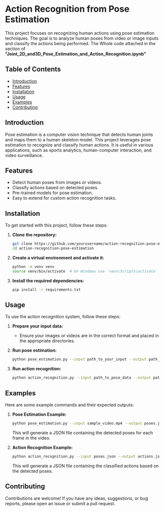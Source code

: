 # Action Recognition from Pose Estimation

This project focuses on recognizing human actions using pose estimation techniques. The goal is to analyze human poses from video or image inputs and classify the actions being performed.
The Whole code attached in the section of **"Joint_2D_and3D_Pose_Estimation_and_Action_Recognition.ipynb"**

## Table of Contents
- [Introduction](#introduction)
- [Features](#features)
- [Installation](#installation)
- [Usage](#usage)
- [Examples](#examples)
- [Contributing](#contributing)

## Introduction
Pose estimation is a computer vision technique that detects human joints and maps them to a human skeleton model. This project leverages pose estimation to recognize and classify human actions. It is useful in various applications, such as sports analytics, human-computer interaction, and video surveillance.

## Features
- Detect human poses from images or videos.
- Classify actions based on detected poses.
- Pre-trained models for pose estimation.
- Easy to extend for custom action recognition tasks.

## Installation
To get started with this project, follow these steps:

1. **Clone the repository:**
    ```bash
    git clone https://github.com/yourusername/action-recognition-pose-estimation.git
    cd action-recognition-pose-estimation
    ```

2. **Create a virtual environment and activate it:**
    ```bash
    python -m venv venv
    source venv/bin/activate  # On Windows use `venv\Scripts\activate`
    ```

3. **Install the required dependencies:**
    ```bash
    pip install -r requirements.txt
    ```

## Usage
To use the action recognition system, follow these steps:

1. **Prepare your input data:**
    - Ensure your images or videos are in the correct format and placed in the appropriate directories.

2. **Run pose estimation:**
    ```bash
    python pose_estimation.py --input path_to_your_input --output path_to_output
    ```

3. **Run action recognition:**
    ```bash
    python action_recognition.py --input path_to_pose_data --output path_to_action_results
    ```

## Examples
Here are some example commands and their expected outputs:

1. **Pose Estimation Example:**
    ```bash
    python pose_estimation.py --input sample_video.mp4 --output poses.json
    ```
    This will generate a JSON file containing the detected poses for each frame in the video.

2. **Action Recognition Example:**
    ```bash
    python action_recognition.py --input poses.json --output actions.json
    ```
    This will generate a JSON file containing the classified actions based on the detected poses.

## Contributing
Contributions are welcome! If you have any ideas, suggestions, or bug reports, please open an issue or submit a pull request.
